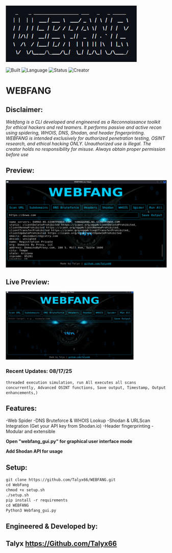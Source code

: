 ![screenshot 1](WEBFANG%20Screenshots/Webfang2.png)

![Built](https://img.shields.io/badge/Built%20For-Kali_Linux-8B0000?style=for-the-badge)
![Language](https://img.shields.io/badge/Python-3.13.5-blue?style=flat-square)
![Status](https://img.shields.io/badge/Status-Live-green?style=plastic)
![Creator](https://img.shields.io/badge/Made%20by-Talyx-purple?style=flat&logo=github)

# WEBFANG 

## Disclaimer: 
 *Webfang is a  CLI developed and engineered as a Reconnaissance toolkit for ethical hackers and red teamers. It performs passive and active recon using spidering, WHOIS, DNS, Shodan, and header fingerprinting. WEBFANG is intended exclusively for authorized penetration testing, OSINT research, and ethical hacking ONLY. Unauthorized use is illegal. The creator holds no responsibility for misuse. Always obtain proper permission before use*

## Preview:
![screenshot 2](WEBFANG%20Screenshots/Webfang4.png)
## Live Preview:
![screenshot 3](WEBFANG%20Screenshots/WEBFANGpreview.gif)

### Recent Updates: 08/17/25
```
threaded execution simulation, run All executes all scans concurrently, Advanced OSINT functions, Save output, Timestamp, Output enhancements,)
```

## Features:
-Web Spider
-DNS Bruteforce & WHOIS Lookup
-Shodan & URLScan Integration  (Get your API key from Shodan.io)
-Header fingerprinting
-Modular and extensible

**Open "webfang_gui.py" for graphical user interface mode**

**Add Shodan API for usage**
## Setup:
```
git clone https://github.com/Talyx66/WEBFANG.git
cd WebFang
chmod +x setup.sh
./setup.sh
pip install -r requirements
cd WEBFANG
Python3 Webfang_gui.py
```

## Engineered & Developed by: 
Talyx  https://Github.com/Talyx66
---                                                                                                                                                             
                                                                
